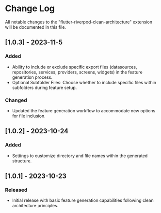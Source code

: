 # Change Log

All notable changes to the "flutter-riverpod-clean-architecture" extension will be documented in this file.

## [1.0.3] - 2023-11-5

### Added

- Ability to include or exclude specific export files (datasources, repositories, services, providers, screens, widgets) in the feature generation process.
- Optional Subfolder Files: Choose whether to include specific files within subfolders during feature setup.

### Changed

- Updated the feature generation workflow to accommodate new options for file inclusion.

## [1.0.2] - 2023-10-24

### Added

- Settings to customize directory and file names within the generated structure.

## [1.0.1] - 2023-10-23

### Released

- Initial release with basic feature generation capabilities following clean architecture principles.
